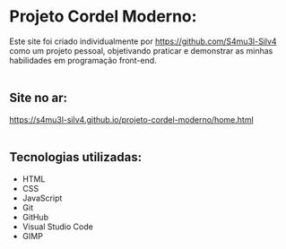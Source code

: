 # Projeto Cordel Moderno:

  Este site foi criado individualmente por https://github.com/S4mu3l-Silv4 como um projeto pessoal, objetivando praticar e demonstrar as minhas habilidades em programação front-end.
  <br>
  <br>
## Site no ar:

  https://s4mu3l-silv4.github.io/projeto-cordel-moderno/home.html
  <br>
  <br>
## Tecnologias utilizadas:

  - HTML
  - CSS
  - JavaScript
  - Git
  - GitHub
  - Visual Studio Code
  - GIMP
